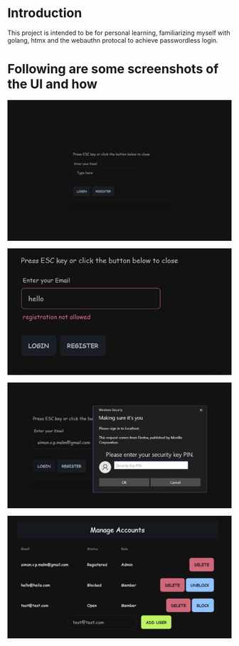 # Introduction
This project is intended to be for personal learning, familiarizing myself with golang, htmx and the 
webauthn protocal to achieve passwordless login. 



# Following are some screenshots of the UI and how

![Login Page](./img/login.png)

![Email not allowed](./img/email_must_be_allowed.png)

![Yubikey Prompt](./img/yubikey_prompt.png)

![Management Screen](./img/management.png)
